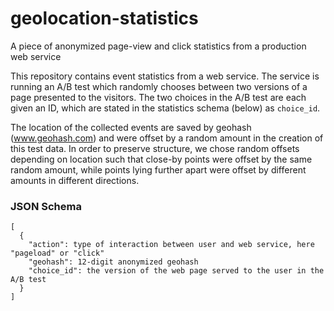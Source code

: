 
# geolocation-statistics
A piece of anonymized page-view and click statistics from a production web service

This repository contains event statistics from a web service.
The service is running an A/B test which randomly chooses between two versions of a page presented to the visitors. 
The two choices in the A/B test are each given an ID, which are stated in the statistics schema (below) as `choice_id`.

The location of the collected events are saved by geohash (www.geohash.com) and were offset by a random amount 
in the creation of this test data. In order to preserve structure, we chose random offsets depending on location 
such that close-by points were offset by the same random amount,
while points lying further apart were offset by different amounts in different directions.

### JSON Schema
```
[
  {
    "action": type of interaction between user and web service, here "pageload" or "click"
    "geohash": 12-digit anonymized geohash
    "choice_id": the version of the web page served to the user in the A/B test
  }
]
```

